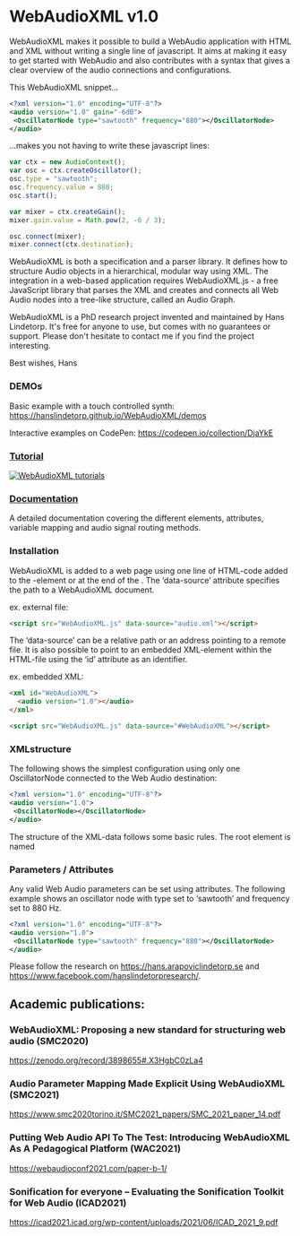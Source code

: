 # WebAudioXML v1.0
WebAudioXML makes it possible to build a WebAudio application with HTML and XML without writing a single line of javascript. It aims at making it easy to get started with WebAudio and also contributes with a syntax that gives a clear overview of the audio connections and configurations.

This WebAudioXML snippet...
```XML
<?xml version="1.0" encoding="UTF-8"?>
<audio version="1.0" gain="-6dB">
 <OscillatorNode type="sawtooth" frequency="880"></OscillatorNode>
</audio>
```

...makes you not having to write these javascript lines:

```javascript
var ctx = new AudioContext();
var osc = ctx.createOscillator();
osc.type = "sawtooth";
osc.frequency.value = 880;
osc.start();

var mixer = ctx.createGain();
mixer.gain.value = Math.pow(2, -6 / 3);

osc.connect(mixer);
mixer.connect(ctx.destination);

```
WebAudioXML is both a specification and a parser library. It defines how to structure Audio objects in a hierarchical, modular way using XML. The integration in a web-based application requires WebAudioXML.js - a free JavaScript library that parses the XML and creates and connects all Web Audio nodes into a tree-like structure, called an Audio Graph.

WebAudioXML is a PhD research project invented and maintained by Hans Lindetorp. It's free for anyone to use, but comes with no guarantees or support. Please don't hesitate to contact me if you find the project interesting.

Best wishes,
Hans

### DEMOs
Basic example with a touch controlled synth:
https://hanslindetorp.github.io/WebAudioXML/demos

Interactive examples on CodePen:
https://codepen.io/collection/DjaYkE

### [Tutorial](https://www.youtube.com/embed/videoseries?list=PLQ9EtICrzxGrR-x6MWhTl7ci2orezvjtQ)
[![WebAudioXML tutorials](https://img.youtube.com/vi/ZcA9O8_4LQ8/0.jpg)](https://www.youtube.com/embed/videoseries?list=PLQ9EtICrzxGrR-x6MWhTl7ci2orezvjtQ)

### [Documentation](https://github.com/hanslindetorp/WebAudioXML/wiki)
A detailed documentation covering the different elements, attributes, variable mapping and audio signal routing methods.

### Installation
WebAudioXML is added to a web page using one line of HTML-code added to the <head>-element or at the end of the <body>. The ‘data-source’ attribute specifies the path to a WebAudioXML document.

ex. external file:
```HTML
<script src="WebAudioXML.js" data-source="audio.xml"></script>
```

The ‘data-source’ can be a relative path or an address pointing to a remote file. It is also possible to point to an embedded XML-element within the HTML-file using the ‘id’ attribute as an identifier.

ex. embedded XML:
```HTML
<xml id="WebAudioXML">
  <audio version="1.0"></audio>
</xml>

<script src="WebAudioXML.js" data-source="#WebAudioXML"></script>
```

### XMLstructure
The following shows the simplest configuration using only one OscillatorNode connected to the Web Audio destination:

```XML
<?xml version="1.0" encoding="UTF-8"?>
<audio version="1.0">
 <OscillatorNode></OscillatorNode>
</audio>
```

The structure of the XML-data follows some basic rules. The root element is named <audio> and the other elements can be either a valid Web Audio node, a Web Audio parameter or one of the following custom elements: mixer, chain, synth, voice, send, envelope or link. See the separate pages for comments on each element type.


### Parameters / Attributes
Any valid Web Audio parameters can be set using attributes. The following example shows an oscillator node with type set to ‘sawtooth’ and frequency set to 880 Hz.

```XML
<?xml version="1.0" encoding="UTF-8"?>
<audio version="1.0">
 <OscillatorNode type="sawtooth" frequency="880"></OscillatorNode>
</audio>
```

Please follow the research on https://hans.arapoviclindetorp.se and https://www.facebook.com/hanslindetorpresearch/.
 
## Academic publications:
### WebAudioXML: Proposing a new standard for structuring web audio (SMC2020)
https://zenodo.org/record/3898655#.X3HgbC0zLa4
 
### Audio Parameter Mapping Made Explicit Using WebAudioXML (SMC2021)
https://www.smc2020torino.it/SMC2021_papers/SMC_2021_paper_14.pdf
 
### Putting Web Audio API To The Test: Introducing WebAudioXML As A Pedagogical Platform (WAC2021)
https://webaudioconf2021.com/paper-b-1/
 
### Sonification for everyone – Evaluating the Sonification Toolkit for Web Audio (ICAD2021)
https://icad2021.icad.org/wp-content/uploads/2021/06/ICAD_2021_9.pdf
